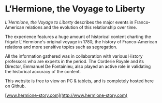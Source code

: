 # L’Hermione, the Voyage to Liberty*L’Hermione, the Voyage to Liberty* describes the major events in Franco- American relations and the evolution of this relationship over time.
The experience features a huge amount of historical content charting the frigate L'Hermione's original voyage in 1780, the history of Franco-American relations and more sensitive topics such as segregation. 

All the information gathered was in collaboration with various History professors who are experts in the period. The Corderie Royale and its Director, Emmanuel De Fontainieu, also played an active role in validating the historical accuracy of the content.

This website is free to view on PC & tablets, and is completely hosted here on Github.

[www.hermione-story.com](http://www.hermione-story.com)